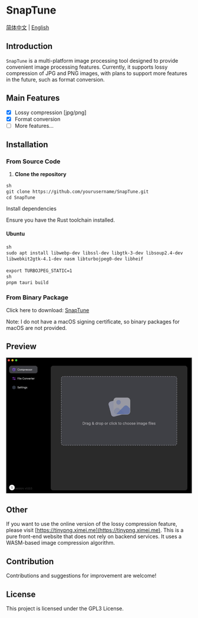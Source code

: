 # SnapTune

[简体中文](./README_CN.md) | [English](./README.md)

## Introduction

`SnapTune` is a multi-platform image processing tool designed to provide convenient image processing features. Currently, it supports lossy compression of JPG and PNG images, with plans to support more features in the future, such as format conversion.

## Main Features

- [X] Lossy compression [jpg/png]
- [X] Format conversion
- [ ] More features...

## Installation

### From Source Code

1. **Clone the repository**

```
sh
git clone https://github.com/yourusername/SnapTune.git
cd SnapTune
```

Install dependencies

Ensure you have the Rust toolchain installed.

#### Ubuntu

```
sh
sudo apt install libwebp-dev libssl-dev libgtk-3-dev libsoup2.4-dev libwebkit2gtk-4.1-dev nasm libturbojpeg0-dev libheif

export TURBOJPEG_STATIC=1
sh
pnpm tauri build
```

### From Binary Package

Click here to download: [SnapTune](https://github.com/kingzcheung/SnapTune/releases)

Note: I do not have a macOS signing certificate, so binary packages for macOS are not provided.

## Preview

![Preview](data/screenshot-20250410-175843.jpg)

## Other

If you want to use the online version of the lossy compression feature, please visit [https://tinypng.ximei.me](https://tinypng.ximei.me).
This is a pure front-end website that does not rely on backend services. It uses a WASM-based image compression algorithm.

## Contribution

Contributions and suggestions for improvement are welcome!

## License

This project is licensed under the GPL3 License.
